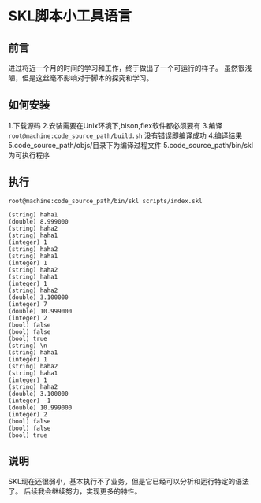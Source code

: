 # SKL脚本小工具语言

## 前言
进过将近一个月的时间的学习和工作，终于做出了一个可运行的样子。
虽然很浅陋，但是这丝毫不影响对于脚本的探究和学习。

## 如何安装
1.下载源码
2.安装需要在Unix环境下,bison,flex软件都必须要有
3.编译
`root@machine:code_source_path/build.sh`
没有错误即编译成功
4.编译结果
5.code_source_path/objs/目录下为编译过程文件
5.code_source_path/bin/skl为可执行程序

## 执行
`root@machine:code_source_path/bin/skl scripts/index.skl`
```
(string) haha1
(double) 8.999000
(string) haha2
(string) haha1
(integer) 1
(string) haha2
(string) haha1
(integer) 1
(string) haha2
(string) haha1
(integer) 1
(string) haha2
(double) 3.100000
(integer) 7
(double) 10.999000
(integer) 2
(bool) false
(bool) false
(bool) true
(string) \n
(string) haha1
(integer) 1
(string) haha2
(string) haha1
(integer) 1
(string) haha2
(double) 3.100000
(integer) -1
(double) 10.999000
(integer) 2
(bool) false
(bool) false
(bool) true
```

## 说明
SKL现在还很弱小，基本执行不了业务，但是它已经可以分析和运行特定的语法了。
后续我会继续努力，实现更多的特性。



